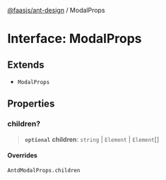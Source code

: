 [@faasjs/ant-design](../README.md) / ModalProps

# Interface: ModalProps

## Extends

- `ModalProps`

## Properties

### children?

> **`optional`** **children**: `string` \| `Element` \| `Element`[]

#### Overrides

`AntdModalProps.children`

